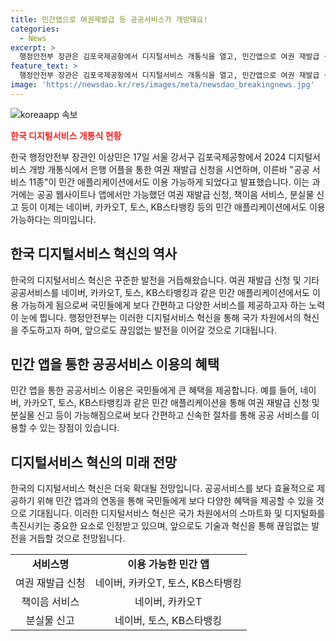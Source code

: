 ```yaml
---
title: 민간앱으로 여권재발급 등 공공서비스가 개방돼요!
categories:
  - News
excerpt: >
  행정안전부 장관은 김포국제공항에서 디지털서비스 개통식을 열고, 민간앱으로 여권 재발급 신청 등 11가지 공공서비스 이용이 가능해졌다. 네이버, 카카오T, 토스, KB스타뱅킹 등이 서비스에 참여하며, 이는 공공 웹사이트나 앱뿐 아니라 민간앱에서도 가능하다는 새로운 변화를 가져왔다.
feature_text: >
  행정안전부 장관은 김포국제공항에서 디지털서비스 개통식을 열고, 민간앱으로 여권 재발급 신청 등 11가지 공공서비스 이용이 가능해졌다. 네이버, 카카오T, 토스, KB스타뱅킹 등이 서비스에 참여하며, 이는 공공 웹사이트나 앱뿐 아니라 민간앱에서도 가능하다는 새로운 변화를 가져왔다.
image: 'https://newsdao.kr/res/images/meta/newsdao_breakingnews.jpg'
---
```


<p><img src="https://newsdao.kr/res/images/meta/newsdao_breakingnews.jpg" alt="koreaapp 속보" /></p>

<p><b><span style="color: #ee2323;">한국 디지털서비스 개통식 현황</span></b></p>

<p data-ke-size="size16">한국 행정안전부 장관인 이상민은 17일 서울 강서구 김포국제공항에서 2024 디지털서비스 개방 개통식에서 은행 어플을 통한 여권 재발급 신청을 시연하며, 이른바 "공공 서비스 11종"이 민간 애플리케이션에서도 이용 가능하게 되었다고 발표했습니다. 이는 과거에는 공공 웹사이트나 앱에서만 가능했던 여권 재발급 신청, 책이음 서비스, 분실물 신고 등이 이제는 네이버, 카카오T, 토스, KB스타뱅킹 등의 민간 애플리케이션에서도 이용 가능하다는 의미입니다.</p>

<h2 data-ke-size="size26">한국 디지털서비스 혁신의 역사</h2>

<p data-ke-size="size16">한국의 디지털서비스 혁신은 꾸준한 발전을 거듭해왔습니다. 여권 재발급 신청 및 기타 공공서비스를 네이버, 카카오T, 토스, KB스타뱅킹과 같은 민간 애플리케이션에서도 이용 가능하게 됨으로써 국민들에게 보다 간편하고 다양한 서비스를 제공하고자 하는 노력이 눈에 띕니다. 행정안전부는 이러한 디지털서비스 혁신을 통해 국가 차원에서의 혁신을 주도하고자 하며, 앞으로도 끊임없는 발전을 이어갈 것으로 기대됩니다.</p>

<h2 data-ke-size="size26">민간 앱을 통한 공공서비스 이용의 혜택</h2>

<p data-ke-size="size16">민간 앱을 통한 공공서비스 이용은 국민들에게 큰 혜택을 제공합니다. 예를 들어, 네이버, 카카오T, 토스, KB스타뱅킹과 같은 민간 애플리케이션을 통해 여권 재발급 신청 및 분실물 신고 등이 가능해짐으로써 보다 간편하고 신속한 절차를 통해 공공 서비스를 이용할 수 있는 장점이 있습니다.</p>

<h2 data-ke-size="size26">디지털서비스 혁신의 미래 전망</h2>

<p data-ke-size="size16">한국의 디지털서비스 혁신은 더욱 확대될 전망입니다. 공공서비스를 보다 효율적으로 제공하기 위해 민간 앱과의 연동을 통해 국민들에게 보다 다양한 혜택을 제공할 수 있을 것으로 기대됩니다. 이러한 디지털서비스 혁신은 국가 차원에서의 스마트화 및 디지털화를 촉진시키는 중요한 요소로 인정받고 있으며, 앞으로도 기술과 혁신을 통해 끊임없는 발전을 거듭할 것으로 전망됩니다.</p>

<table>
    <tr>
        <td style="text-align: center; height: 17px;"><b>서비스명</b></td>
        <td style="text-align: center; height: 17px;"><b>이용 가능한 민간 앱</b></td>
    </tr>
    <tr>
        <td style="text-align: center; height: 17px;">여권 재발급 신청</td>
        <td style="text-align: center; height: 17px;">네이버, 카카오T, 토스, KB스타뱅킹</td>
    </tr>
    <tr>
        <td style="text-align: center; height: 17px;">책이음 서비스</td>
        <td style="text-align: center; height: 17px;">네이버, 카카오T</td>
    </tr>
    <tr>
        <td style="text-align: center; height: 17px;">분실물 신고</td>
        <td style="text-align: center; height: 17px;">네이버, 토스, KB스타뱅킹</td>
    </tr>
</table>

<p data-ke-size="size16">&nbsp;</p>

